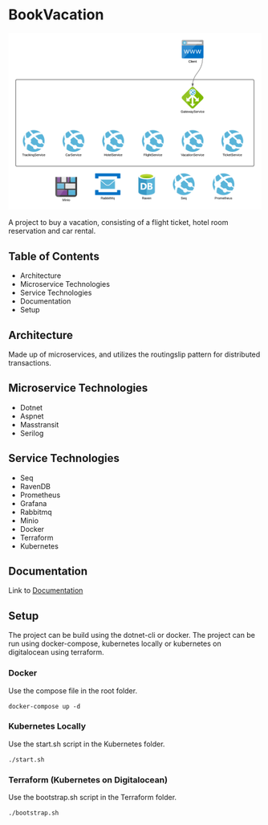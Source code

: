 # BookVacation

![Architecture](architecture.png "Architecture")

A project to buy a vacation, consisting of a flight ticket, hotel room reservation and car rental.

## Table of Contents

- Architecture
- Microservice Technologies
- Service Technologies
- Documentation
- Setup

## Architecture

Made up of microservices, and utilizes the routingslip pattern for distributed transactions.

## Microservice Technologies

- Dotnet
- Aspnet
- Masstransit
- Serilog

## Service Technologies

- Seq
- RavenDB
- Prometheus
- Grafana
- Rabbitmq
- Minio
- Docker
- Terraform
- Kubernetes

## Documentation

Link to [Documentation](https://jokk-itu.github.io/BookVacation/)

## Setup

The project can be build using the dotnet-cli or docker.
The project can be run using docker-compose, kubernetes locally or kubernetes on digitalocean using terraform.

### Docker

Use the compose file in the root folder.
```
docker-compose up -d
```

### Kubernetes Locally

Use the start.sh script in the Kubernetes folder.
```
./start.sh
```

### Terraform (Kubernetes on Digitalocean)

Use the bootstrap.sh script in the Terraform folder.
```
./bootstrap.sh
```